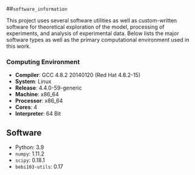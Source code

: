 ##`software_information`

This project uses several software utilities as well as custom-written software 
for theoretical exploration of the model, processing of experiments, and analysis 
of experimental data. Below lists the major software types as well as the primary 
computational environment used in this work.


### Computing Environment

* **Compiler**: GCC 4.8.2 20140120 (Red Hat 4.8.2-15)
* **System**: Linux
* **Release**: 4.4.0-59-generic
* **Machine**: x86_64
* **Processor**: x86_64
* **Cores**: 4
* **Interpreter**: 64 Bit

## Software

* Python:  3.9
* `numpy`: 1.11.2
* `scipy`: 0.18.1
* `bebi103-utils`: 0.17

